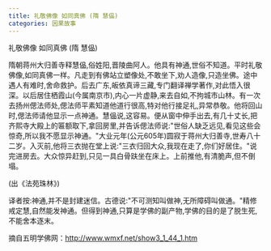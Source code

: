 ```yaml
---
title: 礼敬佛像 如同真佛 (隋 慧偘)
categories: 因果故事
---
```



礼敬佛像 如同真佛 (隋 慧偘)

隋朝蒋州大归善寺释慧偘,俗姓阳,晋陵曲阿人。他具有神通,世俗不知道。平时礼敬佛像,如同真佛一样。凡走到有佛站立塑像处,不敢坐下,劝人造像,只造坐佛。途中遇人有难时,舍命救护。后去广东,皈依真谛三藏,专门翻译禅学著作,对此悟入很深。以后居住栖霞山(今属南京市),内心一片虚静,来去自如,不拘城市山林。有一次去扬州偲法师处,偲法师平素知道他道行很高,特对他行接足礼,异常恭敬。他将回山时,偲法师请他显示一点神通。慧偘说,这容易。便从窗中伸手出去,有几十丈长,把齐熙寺大殿上的匾额取下,拿回房里,并告诉偲法师说:"世俗人缺乏远见,看见这些会惊奇,所以我不愿显示神通。"大业元年(公元605年)圆寂于蒋州大归善寺,世寿八十二岁。入灭前,他将三衣抛在堂上说:"三衣归回大众,我现在走了,你们好居住。"说完进房去。大众惊异赶到,只见一具白骨趺坐在床上。上前推他,有清脆声,但不倒塌。

(出《法苑珠林》)

译者按:神通,并不是封建迷信。古德说:"不可测知叫做神,无所障碍叫做通。"精修戒定慧,自然能发神通。但得到神通,只算是学佛的副产物,学佛的目的是了脱生死,不能舍本逐末。

摘自五明学佛网：http://www.wmxf.net/show3_1_44_1.htm